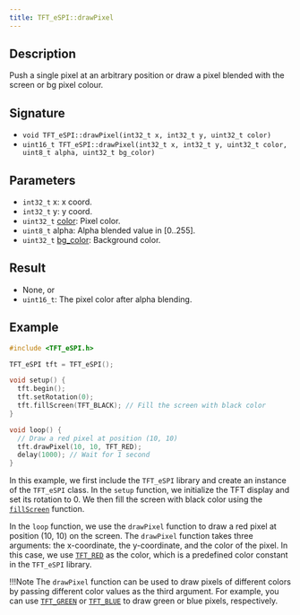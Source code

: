 ```yaml
---
title: TFT_eSPI::drawPixel
---
```


## Description

Push a single pixel at an arbitrary position or draw a pixel blended with the screen or bg pixel colour.

## Signature

* `void TFT_eSPI::drawPixel(int32_t x, int32_t y, uint32_t color)`
* `uint16_t TFT_eSPI::drawPixel(int32_t x, int32_t y, uint32_t color, uint8_t alpha, uint32_t bg_color)`

## Parameters

* `int32_t` x: x coord.
* `int32_t` y: y coord.
* `uint32_t` [color](../colors.md): Pixel color.
* `uint8_t` alpha: Alpha blended value in [0..255].
* `uint32_t` [bg_color](../colors.md): Background color.

## Result

* None, or
* `uint16_t`: The pixel color after alpha blending.

## Example

```cpp
#include <TFT_eSPI.h>

TFT_eSPI tft = TFT_eSPI();

void setup() {
  tft.begin();
  tft.setRotation(0);
  tft.fillScreen(TFT_BLACK); // Fill the screen with black color
}

void loop() {
  // Draw a red pixel at position (10, 10)
  tft.drawPixel(10, 10, TFT_RED);
  delay(1000); // Wait for 1 second
}
```

In this example, we first include the `TFT_eSPI` library and create an instance of the `TFT_eSPI` class. In the `setup`
function, we initialize the TFT display and set its rotation to 0. We then fill the screen with black color using the
[`fillScreen`](fillscreen.md) function.

In the `loop` function, we use the `drawPixel` function to draw a red pixel at position (10, 10) on the screen. The
`drawPixel` function takes three arguments: the x-coordinate, the y-coordinate, and the color of the pixel. In this
case, we use [`TFT_RED`](../colors.md) as the color, which is a predefined color constant in the `TFT_eSPI` library.

!!!Note
    The `drawPixel` function can be used to draw pixels of different colors by passing different color values as
    the third argument. For example, you can use [`TFT_GREEN`](../colors.md) or [`TFT_BLUE`](../colors.md) to draw green
    or blue pixels, respectively.
